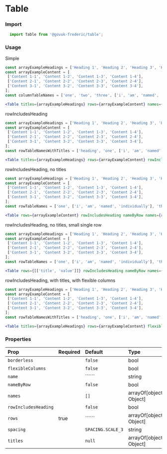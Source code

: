Table
=====

### Import
```js
  import Table from '@govuk-frederic/table';
```
<!-- STORY -->

### Usage

Simple
```jsx
const arrayExampleHeadings = ['Heading 1', 'Heading 2', 'Heading 3', 'Heading 4'];
const arrayExampleContent = [
 ['Content 1-1', 'Content 1-2', 'Content 1-3', 'Content 1-4'],
 ['Content 2-1', 'Content 2-2', 'Content 2-3', 'Content 2-4'],
 ['Content 3-1', 'Content 3-2', 'Content 3-3', 'Content 3-4'],
];
const columnTableNames = ['one', 'two', 'three', ['i', 'am', 'named', 'individually']];

<Table titles={arrayExampleHeadings} rows={arrayExampleContent} names={columnTableNames} />
```

rowIncludesHeading
```jsx
const arrayExampleHeadings = ['Heading 1', 'Heading 2', 'Heading 3', 'Heading 4'];
const arrayExampleContent = [
 ['Content 1-1', 'Content 1-2', 'Content 1-3', 'Content 1-4'],
 ['Content 2-1', 'Content 2-2', 'Content 2-3', 'Content 2-4'],
 ['Content 3-1', 'Content 3-2', 'Content 3-3', 'Content 3-4'],
];
const rowTableNamesWithTitles = ['heading', 'one', ['i', 'am', 'named', 'individually'], 'three'];

<Table titles={arrayExampleHeadings} rows={arrayExampleContent} rowIncludesHeading nameByRow names={rowTableNamesWithTitles} />
```

rowIncludesHeading, no titles
```jsx
const arrayExampleHeadings = ['Heading 1', 'Heading 2', 'Heading 3', 'Heading 4'];
const arrayExampleContent = [
 ['Content 1-1', 'Content 1-2', 'Content 1-3', 'Content 1-4'],
 ['Content 2-1', 'Content 2-2', 'Content 2-3', 'Content 2-4'],
 ['Content 3-1', 'Content 3-2', 'Content 3-3', 'Content 3-4'],
];
const rowTableNames = ['one', ['i', 'am', 'named', 'individually'], 'three'];

<Table rows={arrayExampleContent} rowIncludesHeading nameByRow names={rowTableNames} />
```

rowIncludesHeading, no titles, small single row
```jsx
const arrayExampleHeadings = ['Heading 1', 'Heading 2', 'Heading 3', 'Heading 4'];
const arrayExampleContent = [
 ['Content 1-1', 'Content 1-2', 'Content 1-3', 'Content 1-4'],
 ['Content 2-1', 'Content 2-2', 'Content 2-3', 'Content 2-4'],
 ['Content 3-1', 'Content 3-2', 'Content 3-3', 'Content 3-4'],
];
const rowTableNames = ['one', ['i', 'am', 'named', 'individually'], 'three'];

<Table rows={[['title', 'value']]} rowIncludesHeading nameByRow names={rowTableNames} />
```

rowIncludesHeading, with titles, with flexible columns
```jsx
const arrayExampleHeadings = ['Heading 1', 'Heading 2', 'Heading 3', 'Heading 4'];
const arrayExampleContent = [
 ['Content 1-1', 'Content 1-2', 'Content 1-3', 'Content 1-4'],
 ['Content 2-1', 'Content 2-2', 'Content 2-3', 'Content 2-4'],
 ['Content 3-1', 'Content 3-2', 'Content 3-3', 'Content 3-4'],
];
const rowTableNamesWithTitles = ['heading', 'one', ['i', 'am', 'named', 'individually'], 'three'];

<Table titles={arrayExampleHeadings} rows={arrayExampleContent} flexibleColumns rowIncludesHeading nameByRow names={rowTableNamesWithTitles} />
```

### Properties
Prop | Required | Default | Type | Description
:--- | :------- | :------ | :--- | :----------
 `borderless` |  | ```false``` | bool | 
 `flexibleColumns` |  | ```false``` | bool | 
 `name` |  | `````` | string | 
 `nameByRow` |  | ```false``` | bool | 
 `names` |  | ```[]``` | arrayOf[object Object] | 
 `rowIncludesHeading` |  | ```false``` | bool | 
 `rows` | true | `````` | arrayOf[object Object] | 
 `spacing` |  | ```SPACING.SCALE_3``` | string | 
 `titles` |  | ```null``` | arrayOf[object Object] | 



